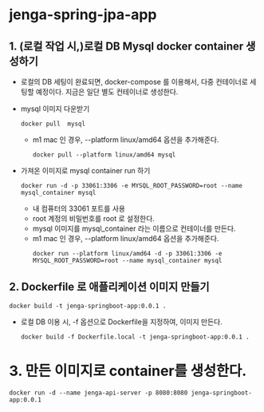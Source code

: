 # jenga-spring-jpa-app

## 1. (로컬 작업 시,)로컬 DB Mysql docker container 생성하기
- 로컬의 DB 세팅이 완료되면, docker-compose 를 이용해서, 다중 컨테이너로 세팅할 예정이다. 지금은 일단 별도 컨테이너로 생성한다.
- mysql 이미지 다운받기
  ```
  docker pull  mysql
  ```
    - m1 mac 인 경우, --platform linux/amd64 옵션을 추가해준다.
      ```
      docker pull --platform linux/amd64 mysql
      ```

- 가져온 이미지로 mysql container run 하기
  ```
  docker run -d -p 33061:3306 -e MYSQL_ROOT_PASSWORD=root --name mysql_container mysql
  ```
  - 내 컴퓨터의 33061 포트를 사용
  - root 계정의 비밀번호를 root 로 설정한다.
  - mysql 이미지를 mysql_container 라는 이름으로 컨테이너를 만든다.
  - m1 mac 인 경우, --platform linux/amd64 옵션을 추가해준다.
    ```
    docker run --platform linux/amd64 -d -p 33061:3306 -e MYSQL_ROOT_PASSWORD=root --name mysql_container mysql
    ```

## 2. Dockerfile 로 애플리케이션 이미지 만들기
```
docker build -t jenga-springboot-app:0.0.1 .
```
- 로컬 DB 이용 시, -f 옵션으로 Dockerfile을 지정하여, 이미지 만든다.
  ```
  docker build -f Dockerfile.local -t jenga-springboot-app:0.0.1 .
  ```
 
# 3. 만든 이미지로 container를 생성한다.
```
docker run -d --name jenga-api-server -p 8080:8080 jenga-springboot-app:0.0.1
```
